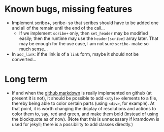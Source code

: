 # Known bugs, missing features

* Implement scribe+, scribe- so that scribes should have to be added one and all of the remain until the end of the call...
  * If we implement `scribe+` only, then `set_header` may be modified easily; then the runtime may use the `header[scribe]` array later. That may be enough for the use case, I am not sure `scribe-` make so much sense...
* In `add_link`: if the link is of a `link` form, maybe it should not be converted...


# Long term

* If and when the [github markdown](https://github.github.com/gfm/) is really implemented on github (at present it is not), it should be possible to add `<style>` elements to a file, thereby being able to color certain parts (using `<div>`, for example). At that point, it is worth changing the display of resolutions and actions to color them to, say, red and green, and make them bold (instead of using the blockquote as of now). (Note that this is unnecessary if kramdown is used for jekyll; there is a possibility to add classes directly.)
